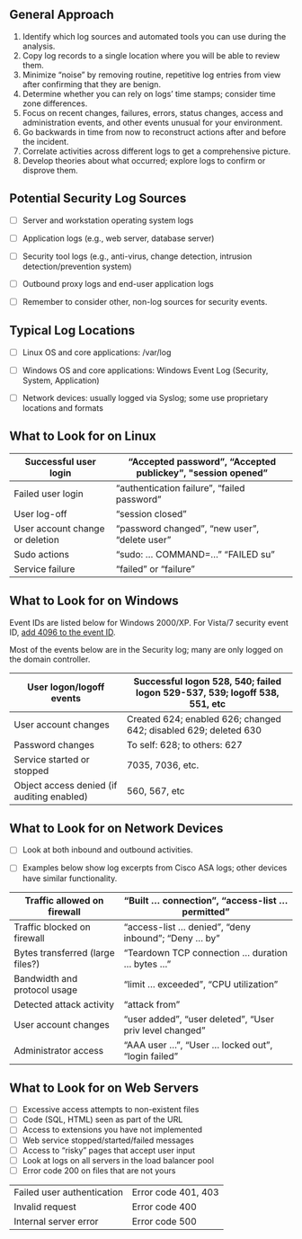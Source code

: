 

## General Approach

1. Identify which log sources and automated tools you can use during the analysis.
2. Copy log records to a single location where you will be able to review them.
3. Minimize “noise” by removing routine, repetitive log entries from view after confirming that they are benign.
4. Determine whether you can rely on logs’ time stamps; consider time zone differences.
5. Focus on recent changes, failures, errors, status changes, access and administration events, and other events unusual for your environment.
6. Go backwards in time from now to reconstruct actions after and before the incident.
7. Correlate activities across different logs to get a comprehensive picture.
8. Develop theories about what occurred; explore logs to confirm or disprove them. 



## Potential Security Log Sources

- [ ] Server and workstation operating system logs
- [ ] Application logs (e.g., web server, database server)
- [ ] Security tool logs (e.g., anti-virus, change detection, intrusion detection/prevention system)
- [ ] Outbound proxy logs and end-user application logs
- [ ] Remember to consider other, non-log sources for security events.





## Typical Log Locations

- [ ] Linux OS and core applications: /var/log
- [ ] Windows OS and core applications: Windows Event Log (Security, System, Application)
- [ ] Network devices: usually logged via Syslog; some use proprietary locations and formats





## What to Look for on Linux

| Successful user login           | “Accepted password”, “Accepted publickey”,   "session opened” |
| ------------------------------- | ------------------------------------------------------------ |
| Failed user login               | “authentication failure”, “failed password”                  |
| User log-off                    | “session closed”                                             |
| User account change or deletion | “password changed”,   “new user”,   “delete user”            |
| Sudo actions                    | “sudo: … COMMAND=…”  “FAILED su”                             |
| Service failure                 | “failed” or “failure”                                        |



## What to Look for on Windows

Event IDs are listed below for Windows 2000/XP. For Vista/7 security event ID, [add 4096 to the event ID](http://blogs.msdn.com/ericfitz/archive/2007/04/18/vista-security-events-get-noticed.aspx).

Most of the events below are in the Security log; many are only logged on the domain controller.

| User logon/logoff events                   | Successful logon 528, 540; failed logon 529-537, 539;  logoff 538, 551, etc |
| ------------------------------------------ | ------------------------------------------------------------ |
| User account changes                       | Created 624; enabled 626; changed 642; disabled 629;  deleted 630 |
| Password changes                           | To self: 628; to others: 627                                 |
| Service started or stopped                 | 7035, 7036, etc.                                             |
| Object access denied (if auditing enabled) | 560, 567, etc                                                |





## What to Look for on Network Devices

- [ ] Look at both inbound and outbound activities.

- [ ] Examples below show log excerpts from Cisco ASA logs; other devices have similar functionality.

| Traffic allowed on firewall      | “Built … connection”,   “access-list … permitted”         |
| -------------------------------- | --------------------------------------------------------- |
| Traffic blocked on firewall      | “access-list … denied”,   “deny inbound”; “Deny … by”     |
| Bytes transferred (large files?) | “Teardown TCP connection … duration … bytes …”            |
| Bandwidth and protocol usage     | “limit … exceeded”,   “CPU utilization”                   |
| Detected attack activity         | “attack from”                                             |
| User account changes             | “user added”, “user deleted”,   “User priv level changed” |
| Administrator access             | “AAA user …”,   “User … locked out”,   “login failed”     |





## What to Look for on Web Servers

- [ ] Excessive access attempts to non-existent files
- [ ] Code (SQL, HTML) seen as part of the URL
- [ ] Access to extensions you have not implemented
- [ ] Web service stopped/started/failed messages
- [ ] Access to “risky” pages that accept user input
- [ ] Look at logs on all servers in the load balancer pool
- [ ] Error code 200 on files that are not yours

|                            |                     |
| -------------------------- | ------------------- |
| Failed user authentication | Error code 401, 403 |
| Invalid request            | Error code 400      |
| Internal server error      | Error code 500      |

